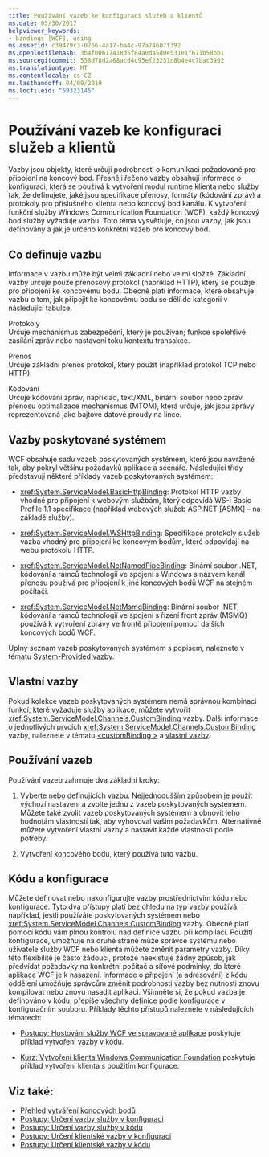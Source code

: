 ```yaml
---
title: Používání vazeb ke konfiguraci služeb a klientů
ms.date: 03/30/2017
helpviewer_keywords:
- bindings [WCF], using
ms.assetid: c39479c3-0766-4a17-ba4c-97a74607f392
ms.openlocfilehash: 3b4f00617418d5f84a0da5d0e531e1f671b58bb1
ms.sourcegitcommit: 558d78d2a68acd4c95ef23231c8b4e4c7bac3902
ms.translationtype: MT
ms.contentlocale: cs-CZ
ms.lasthandoff: 04/09/2019
ms.locfileid: "59323145"
---
```

# <a name="using-bindings-to-configure-services-and-clients"></a>Používání vazeb ke konfiguraci služeb a klientů
Vazby jsou objekty, které určují podrobnosti o komunikaci požadované pro připojení na koncový bod. Přesněji řečeno vazby obsahují informace o konfiguraci, která se používá k vytvoření modul runtime klienta nebo služby tak, že definujete, jaké jsou specifikace přenosy, formáty (kódování zpráv) a protokoly pro příslušného klienta nebo koncový bod kanálu. K vytvoření funkční služby Windows Communication Foundation (WCF), každý koncový bod služby vyžaduje vazbu. Toto téma vysvětluje, co jsou vazby, jak jsou definovány a jak je určeno konkrétní vazeb pro koncový bod.  
  
## <a name="what-a-binding-defines"></a>Co definuje vazbu  
 Informace v vazbu může být velmi základní nebo velmi složité. Základní vazby určuje pouze přenosový protokol (například HTTP), který se použije pro připojení ke koncovému bodu. Obecně platí informace, které obsahuje vazbu o tom, jak připojit ke koncovému bodu se dělí do kategorií v následující tabulce.  
  
 Protokoly  
 Určuje mechanismus zabezpečení, který je používán; funkce spolehlivé zasílání zpráv nebo nastavení toku kontextu transakce.  
  
 Přenos  
 Určuje základní přenos protokol, který použít (například protokol TCP nebo HTTP).  
  
 Kódování  
 Určuje kódování zpráv, například, text/XML, binární soubor nebo zpráv přenosu optimalizace mechanismus (MTOM), která určuje, jak jsou zprávy reprezentovaná jako bajtové datové proudy na lince.  
  
## <a name="system-provided-bindings"></a>Vazby poskytované systémem  
 WCF obsahuje sadu vazeb poskytovaných systémem, které jsou navržené tak, aby pokryl většinu požadavků aplikace a scénáře. Následující třídy představují některé příklady vazeb poskytovaných systémem:  
  
-   <xref:System.ServiceModel.BasicHttpBinding>: Protokol HTTP vazby vhodné pro připojení k webovým službám, který odpovídá WS-I Basic Profile 1.1 specifikace (například webových služeb ASP.NET [ASMX] – na základě služby).  
  
-   <xref:System.ServiceModel.WSHttpBinding>: Specifikace protokoly služeb vazba vhodný pro připojení ke koncovým bodům, které odpovídají na webu protokolu HTTP.  
  
-   <xref:System.ServiceModel.NetNamedPipeBinding>: Binární soubor .NET, kódování a rámců technologií ve spojení s Windows s názvem kanál přenosu používá pro připojení k jiné koncových bodů WCF na stejném počítači.  
  
-   <xref:System.ServiceModel.NetMsmqBinding>: Binární soubor .NET, kódování a rámců technologií ve spojení s řízení front zpráv (MSMQ) používá k vytvoření zprávy ve frontě připojení pomocí dalších koncových bodů WCF.  
  
 Úplný seznam vazeb poskytovaných systémem s popisem, naleznete v tématu [System-Provided vazby](../../../docs/framework/wcf/system-provided-bindings.md).  
  
## <a name="custom-bindings"></a>Vlastní vazby  
 Pokud kolekce vazeb poskytovaných systémem nemá správnou kombinaci funkcí, které vyžaduje služby aplikace, můžete vytvořit <xref:System.ServiceModel.Channels.CustomBinding> vazby. Další informace o jednotlivých prvcích <xref:System.ServiceModel.Channels.CustomBinding> vazby, naleznete v tématu [ \<customBinding >](../../../docs/framework/configure-apps/file-schema/wcf/custombinding.md) a [vlastní vazby](../../../docs/framework/wcf/extending/custom-bindings.md).  
  
## <a name="using-bindings"></a>Používání vazeb  
 Používání vazeb zahrnuje dva základní kroky:  
  
1. Vyberte nebo definujících vazbu. Nejjednodušším způsobem je použít výchozí nastavení a zvolte jednu z vazeb poskytovaných systémem. Můžete také zvolit vazeb poskytovaných systémem a obnovit jeho hodnotám vlastností tak, aby vyhovoval vašim požadavkům. Alternativně můžete vytvoření vlastní vazby a nastavit každé vlastnosti podle potřeby.  
  
2. Vytvoření koncového bodu, který používá tuto vazbu.  
  
## <a name="code-and-configuration"></a>Kódu a konfigurace  
 Můžete definovat nebo nakonfigurujte vazby prostřednictvím kódu nebo konfigurace. Tyto dva přístupy platí bez ohledu na typ vazby používá, například, jestli používáte poskytovaných systémem nebo <xref:System.ServiceModel.Channels.CustomBinding> vazby. Obecně platí pomocí kódu vám plnou kontrolu nad definice vazbu při kompilaci. Použití konfigurace, umožňuje na druhé straně může správce systému nebo uživatele služby WCF nebo klienta můžete změnit parametry vazby. Díky této flexibilitě je často žádoucí, protože neexistuje žádný způsob, jak předvídat požadavky na konkrétní počítač a síťové podmínky, do které aplikace WCF je k nasazení. Informace o připojení (a adresování) z kódu oddělení umožňuje správcům změnit podrobnosti vazby bez nutnosti znovu kompilovat nebo znovu nasadit aplikaci. Všimněte si, že pokud vazba je definováno v kódu, přepíše všechny definice podle konfigurace v konfiguračním souboru. Příklady těchto přístupů naleznete v následujících tématech:  
  
-   [Postupy: Hostování služby WCF ve spravované aplikace](../../../docs/framework/wcf/how-to-host-a-wcf-service-in-a-managed-application.md) poskytuje příklad vytvoření vazby v kódu.  
  
-   [Kurz: Vytvoření klienta Windows Communication Foundation](../../../docs/framework/wcf/how-to-create-a-wcf-client.md) poskytuje příklad vytvoření klienta s použitím konfigurace.  
  
## <a name="see-also"></a>Viz také:

- [Přehled vytváření koncových bodů](../../../docs/framework/wcf/endpoint-creation-overview.md)
- [Postupy: Určení vazby služby v konfiguraci](../../../docs/framework/wcf/how-to-specify-a-service-binding-in-configuration.md)
- [Postupy: Určení vazby služby v kódu](../../../docs/framework/wcf/how-to-specify-a-service-binding-in-code.md)
- [Postupy: Určení klientské vazby v konfiguraci](../../../docs/framework/wcf/how-to-specify-a-client-binding-in-configuration.md)
- [Postupy: Určení klientské vazby v kódu](../../../docs/framework/wcf/how-to-specify-a-client-binding-in-code.md)
